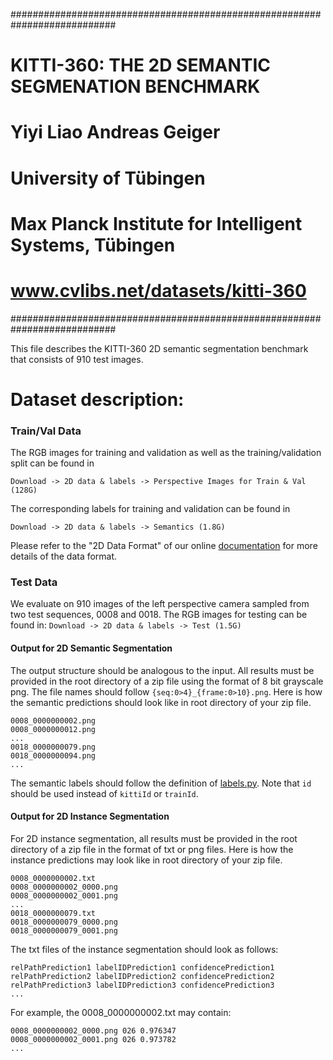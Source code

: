 ###########################################################################
#               KITTI-360: THE 2D SEMANTIC SEGMENATION BENCHMARK          #
#                      Yiyi Liao          Andreas Geiger                  #
#                           University of Tübingen                        #
#          Max Planck Institute for Intelligent Systems, Tübingen         #
#                     www.cvlibs.net/datasets/kitti-360                   #
###########################################################################



This file describes the KITTI-360 2D semantic segmentation benchmark that consists of 910 test images. 


Dataset description:
====================

### Train/Val Data ### 

The RGB images for training and validation as well as the training/validation split can be found in 
```
Download -> 2D data & labels -> Perspective Images for Train & Val (128G)
```
The corresponding labels for training and validation can be found in 
```
Download -> 2D data & labels -> Semantics (1.8G) 
```
Please refer to the "2D Data Format" of our online [documentation](http://www.cvlibs.net/datasets/kitti-360/documentation.php) for more details of the data format.


### Test Data ###

We evaluate on 910 images of the left perspective camera sampled from two test
sequences, 0008 and 0018. The RGB images for testing can be found in: ```
Download -> 2D data & labels -> Test (1.5G) ```

#### Output for 2D Semantic Segmentation ####

The output structure should be analogous to the input.
All results must be provided in the root directory of a zip file using the format of 8 bit grayscale png. The file names should follow `{seq:0>4}_{frame:0>10}.png`. Here is how the semantic predictions should look like in root directory of your zip file. 
```
0008_0000000002.png
0008_0000000012.png
...
0018_0000000079.png
0018_0000000094.png
...
```
The semantic labels should follow the definition of [labels.py](https://github.com/autonomousvision/kitti360Scripts/blob/master/kitti360scripts/helpers/labels.py). Note that `id` should be used instead of `kittiId` or `trainId`.

#### Output for 2D Instance Segmentation ####

For 2D instance segmentation, all results must be provided in the root directory of a zip file in the format of txt or png files. Here is how the instance predictions may look like in root directory of your zip file. 
```
0008_0000000002.txt
0008_0000000002_0000.png
0008_0000000002_0001.png
...
0018_0000000079.txt
0018_0000000079_0000.png
0018_0000000079_0001.png
```
The txt files of the instance segmentation should look as follows:
```
relPathPrediction1 labelIDPrediction1 confidencePrediction1
relPathPrediction2 labelIDPrediction2 confidencePrediction2
relPathPrediction3 labelIDPrediction3 confidencePrediction3
...
```

For example, the 0008_0000000002.txt may contain:
```
0008_0000000002_0000.png 026 0.976347
0008_0000000002_0001.png 026 0.973782
...
```
